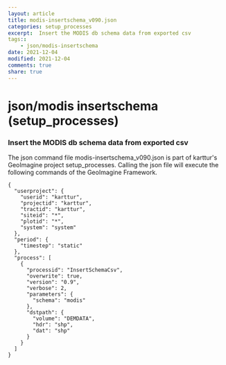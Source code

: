 ```yaml
---
layout: article
title: modis-insertschema_v090.json
categories: setup_processes
excerpt:  Insert the MODIS db schema data from exported csv
tags:: 
    - json/modis-insertschema
date: 2021-12-04
modified: 2021-12-04
comments: true
share: true
---
```


# json/modis insertschema (setup_processes)

###  Insert the MODIS db schema data from exported csv

The json command file <span class='file'>modis-insertschema_v090.json</span> is part of karttur's GeoImagine project <span class='project'>setup_processes</span>. Calling the json file will execute the following commands of the GeoImagine Framework.

```
{
  "userproject": {
    "userid": "karttur",
    "projectid": "karttur",
    "tractid": "karttur",
    "siteid": "*",
    "plotid": "*",
    "system": "system"
  },
  "period": {
    "timestep": "static"
  },
  "process": [
    {
      "processid": "InsertSchemaCsv",
      "overwrite": true,
      "version": "0.9",
      "verbose": 2,
      "parameters": {
        "schema": "modis"
      },
      "dstpath": {
        "volume": "DEMDATA",
        "hdr": "shp",
        "dat": "shp"
      }
    }
  ]
}
```

